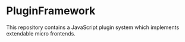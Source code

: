 # PluginFramework
This repository contains a JavaScript plugin system which implements extendable micro frontends. 
